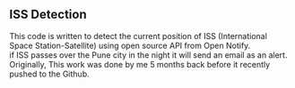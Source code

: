 ## ISS Detection
This code is written to detect the current position of ISS (International Space Station-Satellite) using open source API from Open Notify. 
<br>
if ISS passes over the Pune city in the night it will send an email as an alert.
<br>
Originally, This work was done by me 5 months back before it recently pushed to the Github.
